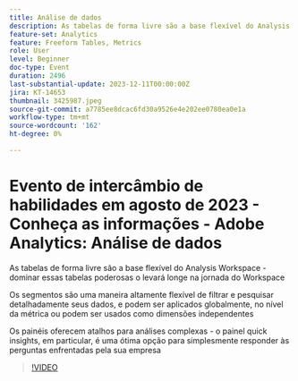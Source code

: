 ```yaml
---
title: Análise de dados
description: As tabelas de forma livre são a base flexível do Analysis Workspace - dominar essas tabelas poderosas o levará longe na jornada do WorkspaceOs segmentos são uma maneira altamente flexível de filtrar e pesquisar profundamente seus dados e podem ser aplicados globalmente, no nível da métrica, ou podem ser usados como dimensões independentes. Os painéis oferecem atalhos para análises complexas - o painel quick insights, em particular, é uma ótima opção para simplesmente responder às perguntas enfrentadas pela sua empresa
feature-set: Analytics
feature: Freeform Tables, Metrics
role: User
level: Beginner
doc-type: Event
duration: 2496
last-substantial-update: 2023-12-11T00:00:00Z
jira: KT-14653
thumbnail: 3425987.jpeg
source-git-commit: a7785ee8dcac6fd30a9526e4e202ee0780ea0e1a
workflow-type: tm+mt
source-wordcount: '162'
ht-degree: 0%

---
```



# Evento de intercâmbio de habilidades em agosto de 2023 - Conheça as informações - Adobe Analytics: Análise de dados

As tabelas de forma livre são a base flexível do Analysis Workspace - dominar essas tabelas poderosas o levará longe na jornada do Workspace

Os segmentos são uma maneira altamente flexível de filtrar e pesquisar detalhadamente seus dados, e podem ser aplicados globalmente, no nível da métrica ou podem ser usados como dimensões independentes

Os painéis oferecem atalhos para análises complexas - o painel quick insights, em particular, é uma ótima opção para simplesmente responder às perguntas enfrentadas pela sua empresa

>[!VIDEO](https://video.tv.adobe.com/v/3425987/?learn=on)
